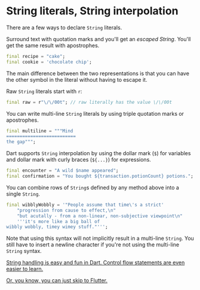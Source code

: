 # String literals, String interpolation

There are a few ways to declare `String` literals.

Surround text with quotation marks and you'll get an *escaped String*. You'll get the same result with apostrophes.

```dart
final recipe = "cake";
final cookie = 'chocolate chip';
```

The main difference between the two representations is that you can have the other symbol in the literal without having to escape it.

Raw `String` literals start with `r`:

```dart
final raw = r"\/\/00t"; // raw literally has the value \/\/00t
```

You can write multi-line `String` literals by using triple quotation marks or apostrophes.

```dart
final multiline = """Mind
==========================
the gap""";
```

Dart supports `String` interpolation by using the dollar mark (`$`) for variables and dollar mark with curly braces (`${...}`) for expressions.

```dart
final encounter = "A wild $name appeared";
final confirmation = "You bought ${transaction.potionCount} potions.";
```

You can combine rows of `String`s defined by any method above into a single `String`.

```dart
final wibblyWobbly = '"People assume that time\'s a strict'
    "progression from cause to effect,\n"
    "but acutally - from a non-linear, non-subjective viewpoint\n"
    '''it's more like a big ball of
wibbly wobbly, timey wimey stuff."''';
```

Note that using this syntax will not implicitly result in a multi-line `String`. You still have to insert a newline character if you're not using the multi-line `String` syntax.

 [String handling is easy and fun in Dart. Control flow statements are even easier to learn.](04_Control_flow.md) 

 [Or, you know, you can just skip to Flutter.](../02_Flutter/01_Flutter_core_concepts.md) 